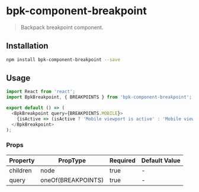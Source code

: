 # bpk-component-breakpoint

> Backpack breakpoint component.

## Installation

```sh
npm install bpk-component-breakpoint --save
```

## Usage

```js
import React from 'react';
import BpkBreakpoint, { BREAKPOINTS } from 'bpk-component-breakpoint';

export default () => (
  <BpkBreakpoint query={BREAKPOINTS.MOBILE}>
    {isActive => (isActive ? 'Mobile viewport is active' : 'Mobile viewport is inactive')}
  </BpkBreakpoint>
);
```

### Props

| Property  | PropType           | Required | Default Value |
| --------- | ------------------ | -------- | ------------- |
| children  | node               | true     | -             |
| query     | oneOf(BREAKPOINTS) | true     | -             |
